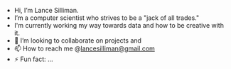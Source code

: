 - Hi, I’m Lance Silliman.
- I’m a computer scientist who strives to be a "jack of all trades."
- I'm currently working my way towards data and how to be creative with it.
- 💞️ I’m looking to collaborate on projects and 
- 📫 How to reach me @lancesilliman@gmail.com
- ⚡ Fun fact: ...

